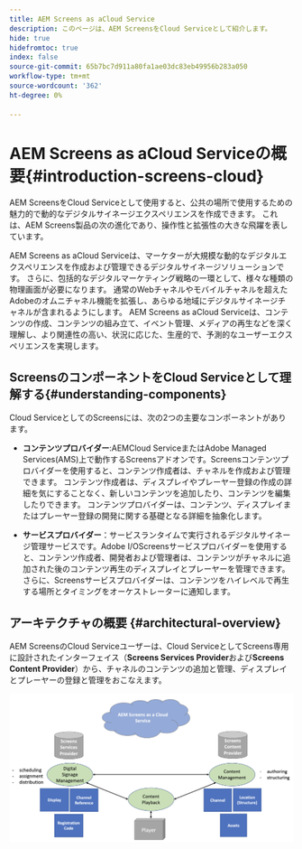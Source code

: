 ```yaml
---
title: AEM Screens as aCloud Service
description: このページは、AEM ScreensをCloud Serviceとして紹介します。
hide: true
hidefromtoc: true
index: false
source-git-commit: 65b7bc7d911a80fa1ae03dc83eb49956b283a050
workflow-type: tm+mt
source-wordcount: '362'
ht-degree: 0%

---
```



# AEM Screens as aCloud Serviceの概要{#introduction-screens-cloud}

AEM ScreensをCloud Serviceとして使用すると、公共の場所で使用するための魅力的で動的なデジタルサイネージエクスペリエンスを作成できます。 これは、AEM Screens製品の次の進化であり、操作性と拡張性の大きな飛躍を表しています。

AEM Screens as aCloud Serviceは、マーケターが大規模な動的なデジタルエクスペリエンスを作成および管理できるデジタルサイネージソリューションです。 さらに、包括的なデジタルマーケティング戦略の一環として、様々な種類の物理画面が必要になります。 通常のWebチャネルやモバイルチャネルを超えたAdobeのオムニチャネル機能を拡張し、あらゆる地域にデジタルサイネージチャネルが含まれるようにします。 AEM Screens as aCloud Serviceは、コンテンツの作成、コンテンツの組み立て、イベント管理、メディアの再生などを深く理解し、より関連性の高い、状況に応じた、生産的で、予測的なユーザーエクスペリエンスを実現します。

## ScreensのコンポーネントをCloud Serviceとして理解する{#understanding-components}

Cloud ServiceとしてのScreensには、次の2つの主要なコンポーネントがあります。

* **コンテンツプロバイダー**:AEMCloud ServiceまたはAdobe Managed Services(AMS)上で動作するScreensアドオンです。Screensコンテンツプロバイダーを使用すると、コンテンツ作成者は、チャネルを作成および管理できます。 コンテンツ作成者は、ディスプレイやプレーヤー登録の作成の詳細を気にすることなく、新しいコンテンツを追加したり、コンテンツを編集したりできます。 コンテンツプロバイダーは、コンテンツ、ディスプレイまたはプレーヤー登録の開発に関する基礎となる詳細を抽象化します。

* **サービスプロバイダー**：サービスランタイムで実行されるデジタルサイネージ管理サービスです。Adobe I/OScreensサービスプロバイダーを使用すると、コンテンツ作成者、開発者および管理者は、コンテンツがチャネルに追加された後のコンテンツ再生のディスプレイとプレーヤーを管理できます。 さらに、Screensサービスプロバイダーは、コンテンツをハイレベルで再生する場所とタイミングをオーケストレーターに通知します。


## アーキテクチャの概要 {#architectural-overview}

AEM ScreensのCloud Serviceユーザーは、Cloud ServiceとしてScreens専用に設計されたインターフェイス（**Screens Services Provider**&#x200B;および&#x200B;**Screens Content Provider**）から、チャネルのコンテンツの追加と管理、ディスプレイとプレーヤーの登録と管理をおこなえます。

![画像](/help/screens-cloud/assets/architecture-screenscloud.png)

